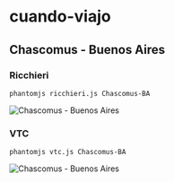 # cuando-viajo


## Chascomus - Buenos Aires

### Ricchieri
```
phantomjs ricchieri.js Chascomus-BA
```
![Chascomus - Buenos Aires](http://oi67.tinypic.com/of60zb.jpg)

### VTC
```
phantomjs vtc.js Chascomus-BA
```
![Chascomus - Buenos Aires](http://oi64.tinypic.com/2j5dk6u.jpg)


